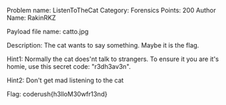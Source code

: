Problem name: ListenToTheCat
Category: Forensics
Points: 200
Author Name: RakinRKZ

Payload file name: catto.jpg

Description: The cat wants to say something. Maybe it is the flag.

Hint1: Normally the cat does'nt talk to strangers. To ensure it you are it's homie, use this secret code: "r3dh3av3n".

Hint2: Don't get mad listening to the cat 

Flag: coderush{h3lloM30wfr13nd}

